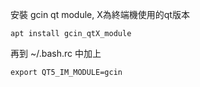 安裝 gcin qt module, X為終端機使用的qt版本

    apt install gcin_qtX_module

再到 ~/.bash.rc 中加上

    export QT5_IM_MODULE=gcin